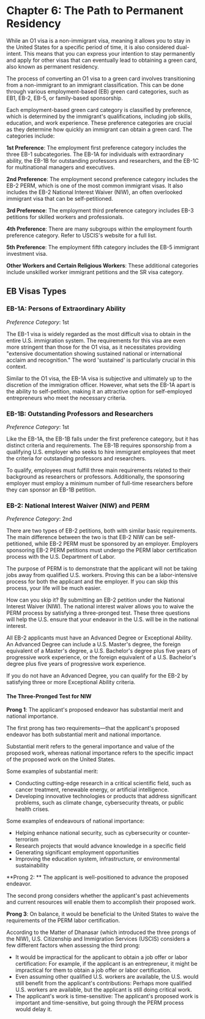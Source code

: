 # Chapter 6: The Path to Permanent Residency

While an O1 visa is a non-immigrant visa, meaning it allows you to stay in the United States for a specific period of time, it is also considered dual-intent. This means that you can express your intention to stay permanently and apply for other visas that can eventually lead to obtaining a green card, also known as permanent residency.

The process of converting an O1 visa to a green card involves transitioning from a non-immigrant to an immigrant classification. This can be done through various employment-based (EB) green card categories, such as EB1, EB-2, EB-5, or family-based sponsorship.

Each employment-based green card category is classified by preference, which is determined by the immigrant's qualifications, including job skills, education, and work experience. These preference categories are crucial as they determine how quickly an immigrant can obtain a green card. The categories include:

**1st Preference**: The employment first preference category includes the three EB-1 subcategories. The EB-1A for individuals with extraordinary ability, the EB-1B for outstanding professors and researchers, and the EB-1C for multinational managers and executives.

**2nd Preference**: The employment second preference category includes the EB-2 PERM, which is one of the most common immigrant visas. It also includes the EB-2 National Interest Waiver (NIW), an often overlooked immigrant visa that can be self-petitioned.

**3rd Preference**: The employment third preference category includes EB-3 petitions for skilled workers and professionals.

**4th Preference**: There are many subgroups within the employment fourth preference category. Refer to USCIS's website for a full list.

**5th Preference**: The employment fifth category includes the EB-5 immigrant investment visa.

**Other Workers and Certain Religious Workers**: These additional categories include unskilled worker immigrant petitions and the SR visa category.

## EB Visas Types

### EB-1A: Persons of Extraordinary Ability

_Preference Category_: 1st

The EB-1 visa is widely regarded as the most difficult visa to obtain in the entire U.S. immigration system. The requirements for this visa are even more stringent than those for the O1 visa, as it necessitates providing "extensive documentation showing sustained national or international acclaim and recognition." The word 'sustained' is particularly crucial in this context.

Similar to the O1 visa, the EB-1A visa is subjective and ultimately up to the discretion of the immigration officer. However, what sets the EB-1A apart is the ability to self-petition, making it an attractive option for self-employed entrepreneurs who meet the necessary criteria.

### EB-1B: Outstanding Professors and Researchers

_Preference Category_: 1st

Like the EB-1A, the EB-1B falls under the first preference category, but it has distinct criteria and requirements. The EB-1B requires sponsorship from a qualifying U.S. employer who seeks to hire immigrant employees that meet the criteria for outstanding professors and researchers.

To qualify, employees must fulfill three main requirements related to their background as researchers or professors. Additionally, the sponsoring employer must employ a minimum number of full-time researchers before they can sponsor an EB-1B petition.

### EB-2: National Interest Waiver (NIW) and PERM

_Preference Category_: 2nd

There are two types of EB-2 petitions, both with similar basic requirements. The main difference between the two is that EB-2 NIW can be self-petitioned, while EB-2 PERM must be sponsored by an employer. Employers sponsoring EB-2 PERM petitions must undergo the PERM labor certification process with the U.S. Department of Labor.

The purpose of PERM is to demonstrate that the applicant will not be taking jobs away from qualified U.S. workers. Proving this can be a labor-intensive process for both the applicant and the employer. If you can skip this process, your life will be much easier.

How can you skip it? By submitting an EB-2 petition under the National Interest Waiver (NIW). The national interest waiver allows you to waive the PERM process by satisfying a three-pronged test. These three questions will help the U.S. ensure that your endeavor in the U.S. will be in the national interest.

All EB-2 applicants must have an Advanced Degree or Exceptional Ability. An Advanced Degree can include a U.S. Master's degree, the foreign equivalent of a Master's degree, a U.S. Bachelor's degree plus five years of progressive work experience, or the foreign equivalent of a U.S. Bachelor's degree plus five years of progressive work experience.

If you do not have an Advanced Degree, you can qualify for the EB-2 by satisfying three or more Exceptional Ability criteria.

#### The Three-Pronged Test for NIW

**Prong 1**: The applicant's proposed endeavor has substantial merit and national importance.

The first prong has two requirements—that the applicant's proposed endeavor has both substantial merit and national importance.

Substantial merit refers to the general importance and value of the proposed work, whereas national importance refers to the specific impact of the proposed work on the United States.

Some examples of substantial merit:

* Conducting cutting-edge research in a critical scientific field, such as cancer treatment, renewable energy, or artificial intelligence.
* Developing innovative technologies or products that address significant problems, such as climate change, cybersecurity threats, or public health crises.

Some examples of endeavours of national importance:

* Helping enhance national security, such as cybersecurity or counter-terrorism
* Research projects that would advance knowledge in a specific field
* Generating significant employment opportunities
* Improving the education system, infrastructure, or environmental sustainability

\*\*Prong 2: \*\* The applicant is well-positioned to advance the proposed endeavor.

The second prong considers whether the applicant's past achievements and current resources will enable them to accomplish their proposed work.

**Prong 3**: On balance, it would be beneficial to the United States to waive the requirements of the PERM labor certification.

According to the Matter of Dhanasar (which introduced the three prongs of the NIW), U.S. Citizenship and Immigration Services (USCIS) considers a few different factors when assessing the third prong:

* It would be impractical for the applicant to obtain a job offer or labor certification: For example, if the applicant is an entrepreneur, it might be impractical for them to obtain a job offer or labor certification.
* Even assuming other qualified U.S. workers are available, the U.S. would still benefit from the applicant's contributions: Perhaps more qualified U.S. workers are available, but the applicant is still doing critical work.
* The applicant's work is time-sensitive: The applicant's proposed work is important and time-sensitive, but going through the PERM process would delay it.
